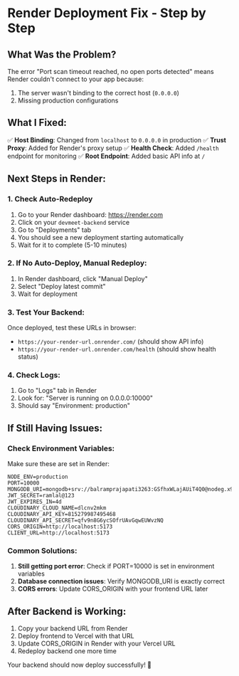 # Render Deployment Fix - Step by Step

## What Was the Problem?
The error "Port scan timeout reached, no open ports detected" means Render couldn't connect to your app because:
1. The server wasn't binding to the correct host (`0.0.0.0`)
2. Missing production configurations

## What I Fixed:
✅ **Host Binding**: Changed from `localhost` to `0.0.0.0` in production
✅ **Trust Proxy**: Added for Render's proxy setup
✅ **Health Check**: Added `/health` endpoint for monitoring
✅ **Root Endpoint**: Added basic API info at `/`

## Next Steps in Render:

### 1. Check Auto-Redeploy
1. Go to your Render dashboard: https://render.com
2. Click on your `devmeet-backend` service
3. Go to "Deployments" tab
4. You should see a new deployment starting automatically
5. Wait for it to complete (5-10 minutes)

### 2. If No Auto-Deploy, Manual Redeploy:
1. In Render dashboard, click "Manual Deploy" 
2. Select "Deploy latest commit"
3. Wait for deployment

### 3. Test Your Backend:
Once deployed, test these URLs in browser:
- `https://your-render-url.onrender.com/` (should show API info)
- `https://your-render-url.onrender.com/health` (should show health status)

### 4. Check Logs:
1. Go to "Logs" tab in Render
2. Look for: "Server is running on 0.0.0.0:10000"
3. Should say "Environment: production"

## If Still Having Issues:

### Check Environment Variables:
Make sure these are set in Render:
```
NODE_ENV=production
PORT=10000
MONGODB_URI=mongodb+srv://balramprajapati3263:GSfhxWLajAUiT4Q0@nodeg.x9gffle.mongodb.net/
JWT_SECRET=ramlal@123
JWT_EXPIRES_IN=4d
CLOUDINARY_CLOUD_NAME=dlcnv2mkm
CLOUDINARY_API_KEY=815279987495468
CLOUDINARY_API_SECRET=qfv9n8G6ycSOfrUAvGqwEUWvzNQ
CORS_ORIGIN=http://localhost:5173
CLIENT_URL=http://localhost:5173
```

### Common Solutions:
1. **Still getting port error**: Check if PORT=10000 is set in environment variables
2. **Database connection issues**: Verify MONGODB_URI is exactly correct
3. **CORS errors**: Update CORS_ORIGIN with your frontend URL later

## After Backend is Working:
1. Copy your backend URL from Render
2. Deploy frontend to Vercel with that URL
3. Update CORS_ORIGIN in Render with your Vercel URL
4. Redeploy backend one more time

Your backend should now deploy successfully! 🚀
